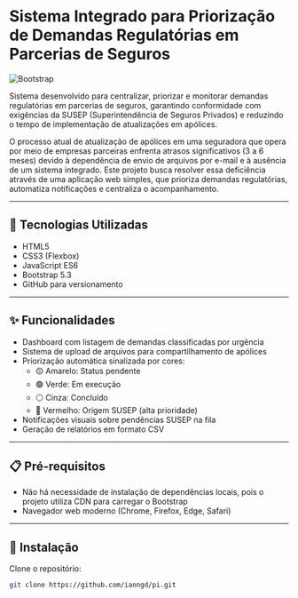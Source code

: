 # Sistema Integrado para Priorização de Demandas Regulatórias em Parcerias de Seguros

![Bootstrap](https://img.shields.io/badge/bootstrap-%238511FA.svg?style=for-the-badge&logo=bootstrap)

Sistema desenvolvido para centralizar, priorizar e monitorar demandas regulatórias em parcerias de seguros, garantindo conformidade com exigências da SUSEP (Superintendência de Seguros Privados) e reduzindo o tempo de implementação de atualizações em apólices.

O processo atual de atualização de apólices em uma seguradora que opera por meio de empresas parceiras enfrenta atrasos significativos (3 a 6 meses) devido à dependência de envio de arquivos por e-mail e à ausência de um sistema integrado. Este projeto busca resolver essa deficiência através de uma aplicação web simples, que prioriza demandas regulatórias, automatiza notificações e centraliza o acompanhamento.

---

## 🚀 Tecnologias Utilizadas

- HTML5  
- CSS3 (Flexbox)  
- JavaScript ES6  
- Bootstrap 5.3  
- GitHub para versionamento  

---

## ✨ Funcionalidades

- Dashboard com listagem de demandas classificadas por urgência  
- Sistema de upload de arquivos para compartilhamento de apólices  
- Priorização automática sinalizada por cores:
  - 🟡 Amarelo: Status pendente  
  - 🟢 Verde: Em execução  
  - ⚪ Cinza: Concluído  
  - 🔴 Vermelho: Origem SUSEP (alta prioridade)  
- Notificações visuais sobre pendências SUSEP na fila  
- Geração de relatórios em formato CSV  

---

## 📋 Pré-requisitos

- Não há necessidade de instalação de dependências locais, pois o projeto utiliza CDN para carregar o Bootstrap  
- Navegador web moderno (Chrome, Firefox, Edge, Safari)  

---

## 🔧 Instalação

Clone o repositório:

```bash
git clone https://github.com/ianngd/pi.git
